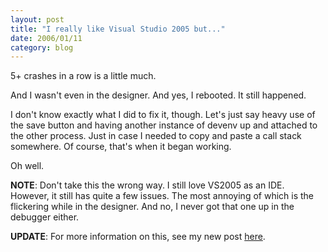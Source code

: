 ```yaml
---
layout: post
title: "I really like Visual Studio 2005 but..."
date: 2006/01/11
category: blog
---
```


5+ crashes in a row is a little much.

And I wasn't even in the designer. And yes, I rebooted. It still happened.

I don't know exactly what I did to fix it, though. Let's just say heavy use of the save button and having another instance of devenv up and attached to the other process. Just in case I needed to copy and paste a call stack somewhere. Of course, that's when it began working.

Oh well.

**NOTE**: Don't take this the wrong way. I still love VS2005 as an IDE. However, it still has quite a few issues. The most annoying of which is the flickering while in the designer. And no, I never got that one up in the debugger either.

**UPDATE**: For more information on this, see my new post [here](/blog/2006/01/12/more-information-on-yesterdays-vs2005-bug/).

